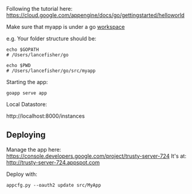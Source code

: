 Following the tutorial here:
https://cloud.google.com/appengine/docs/go/gettingstarted/helloworld

Make sure that myapp is under a go [workspace](https://golang.org/doc/code.html#Workspaces)

e.g. Your folder structure should be:

```
echo $GOPATH
# /Users/lancefisher/go

echo $PWD
# /Users/lancefisher/go/src/myapp
```

Starting the app:

```
goapp serve app
```

Local Datastore:

http://localhost:8000/instances

Deploying
---------------

Manage the app here: https://console.developers.google.com/project/trusty-server-724
It's at: http://trusty-server-724.appspot.com

Deploy with:

```
appcfg.py --oauth2 update src/MyApp
```